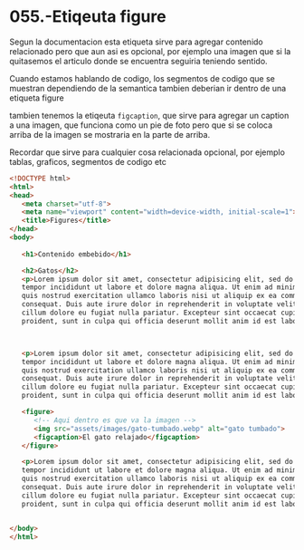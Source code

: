 055.-Etiqeuta figure
===

Segun la documentacion esta etiqueta sirve para agregar contenido relacionado pero que aun asi es opcional, por ejemplo una imagen que si la quitasemos el articulo donde se encuentra seguiria teniendo sentido.

Cuando estamos hablando de codigo, los segmentos de codigo que se muestran dependiendo de la semantica tambien deberian ir dentro de una etiqueta figure

tambien tenemos la etiqeuta `figcaption`, que sirve para agregar un caption a una imagen, que funciona como un pie de foto pero que si se coloca arriba de la imagen se mostraria en la parte de arriba.

Recordar que sirve para cualquier cosa relacionada opcional, por ejemplo tablas, graficos, segmentos de codigo etc

```html
<!DOCTYPE html>
<html>
<head>
   <meta charset="utf-8">
   <meta name="viewport" content="width=device-width, initial-scale=1">
   <title>Figures</title>
</head>
<body>
   
   <h1>Contenido embebido</h1>

   <h2>Gatos</h2>
   <p>Lorem ipsum dolor sit amet, consectetur adipisicing elit, sed do eiusmod
   tempor incididunt ut labore et dolore magna aliqua. Ut enim ad minim veniam,
   quis nostrud exercitation ullamco laboris nisi ut aliquip ex ea commodo
   consequat. Duis aute irure dolor in reprehenderit in voluptate velit esse
   cillum dolore eu fugiat nulla pariatur. Excepteur sint occaecat cupidatat non
   proident, sunt in culpa qui officia deserunt mollit anim id est laborum.</p>



   <p>Lorem ipsum dolor sit amet, consectetur adipisicing elit, sed do eiusmod
   tempor incididunt ut labore et dolore magna aliqua. Ut enim ad minim veniam,
   quis nostrud exercitation ullamco laboris nisi ut aliquip ex ea commodo
   consequat. Duis aute irure dolor in reprehenderit in voluptate velit esse
   cillum dolore eu fugiat nulla pariatur. Excepteur sint occaecat cupidatat non
   proident, sunt in culpa qui officia deserunt mollit anim id est laborum.</p>

   <figure>
      <!-- Aqui dentro es que va la imagen -->
      <img src="assets/images/gato-tumbado.webp" alt="gato tumbado">
      <figcaption>El gato relajado</figcaption>
   </figure>

   <p>Lorem ipsum dolor sit amet, consectetur adipisicing elit, sed do eiusmod
   tempor incididunt ut labore et dolore magna aliqua. Ut enim ad minim veniam,
   quis nostrud exercitation ullamco laboris nisi ut aliquip ex ea commodo
   consequat. Duis aute irure dolor in reprehenderit in voluptate velit esse
   cillum dolore eu fugiat nulla pariatur. Excepteur sint occaecat cupidatat non
   proident, sunt in culpa qui officia deserunt mollit anim id est laborum.</p>


</body>
</html>
```